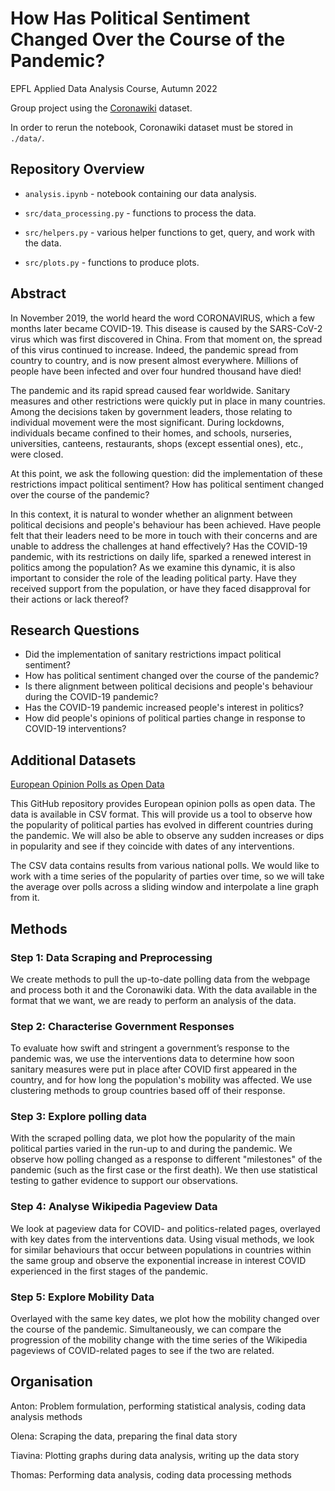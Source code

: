 # How Has Political Sentiment Changed Over the Course of the Pandemic?

EPFL Applied Data Analysis Course, Autumn 2022

Group project using the [Coronawiki](https://github.com/epfl-dlab/wiki_pageviews_covid) dataset.

In order to rerun the notebook, Coronawiki dataset must be stored in `./data/`.

## Repository Overview

- `analysis.ipynb` - notebook containing our data analysis.

- `src/data_processing.py` - functions to process the data.

- `src/helpers.py` - various helper functions to get, query, and work with the data.

- `src/plots.py` - functions to produce plots.

## Abstract

In November 2019, the world heard the word CORONAVIRUS, which a few months later became COVID-19. This disease is caused by the SARS-CoV-2 virus which was first discovered in China. From that moment on, the spread of this virus continued to increase. Indeed, the pandemic spread from country to country, and is now present almost everywhere. Millions of people have been infected and over four hundred thousand have died!

The pandemic and its rapid spread caused fear worldwide. Sanitary measures and other restrictions were quickly put in place in many countries. Among the decisions taken by government leaders, those relating to individual movement were the most significant. During lockdowns, individuals became confined to their homes, and schools, nurseries, universities, canteens, restaurants, shops (except essential ones), etc., were closed.

At this point, we ask the following question: did the implementation of these restrictions impact political sentiment? How has political sentiment changed over the course of the pandemic?

In this context, it is natural to wonder whether an alignment between political decisions and people's behaviour has been achieved. Have people felt that their leaders need to be more in touch with their concerns and are unable to address the challenges at hand effectively? Has the COVID-19 pandemic, with its restrictions on daily life, sparked a renewed interest in politics among the population? As we examine this dynamic, it is also important to consider the role of the leading political party. Have they received support from the population, or have they faced disapproval for their actions or lack thereof?

## Research Questions

* Did the implementation of sanitary restrictions impact political sentiment?
* How has political sentiment changed over the course of the pandemic?
* Is there alignment between political decisions and people's behaviour during the COVID-19 pandemic?
* Has the COVID-19 pandemic increased people's interest in politics?
* How did people's opinions of political parties change in response to COVID-19 interventions?

## Additional Datasets

[European Opinion Polls as Open Data](https://filipvanlaenen.github.io/eopaod/)

This GitHub repository provides European opinion polls as open data. The data is available in CSV format. This will provide us a tool to observe how the popularity of political parties has evolved in different countries during the pandemic. We will also be able to observe any sudden increases or dips in popularity and see if they coincide with dates of any interventions.

The CSV data contains results from various national polls. We would like to work with a time series of the popularity of parties over time, so we will take the average over polls across a sliding window and interpolate a line graph from it.

## Methods

### Step 1: Data Scraping and Preprocessing

We create methods to pull the up-to-date polling data from the webpage and process both it and the Coronawiki data. With the data available in the format that we want, we are ready to perform an analysis of the data.

### Step 2: Characterise Government Responses

To evaluate how swift and stringent a government’s response to the pandemic was, we use the interventions data to determine how soon sanitary measures were put in place after COVID first appeared in the country, and for how long the population's mobility was affected. We use clustering methods to group countries based off of their response.

### Step 3: Explore polling data

With the scraped polling data, we plot how the popularity of the main political parties varied in the run-up to and during the pandemic. We observe how polling changed as a response to different "milestones" of the pandemic (such as the first case or the first death). We then use statistical testing to gather evidence to support our observations.

### Step 4: Analyse Wikipedia Pageview Data

We look at pageview data for COVID- and politics-related pages, overlayed with key dates from the interventions data. Using visual methods, we look for similar behaviours that occur between populations in countries within the same group and observe the exponential increase in interest COVID experienced in the first stages of the pandemic.

### Step 5: Explore Mobility Data

Overlayed with the same key dates, we plot how the mobility changed over the course of the pandemic. Simultaneously, we can compare the progression of the mobility change with the time series of the Wikipedia pageviews of COVID-related pages to see if the two are related.

## Organisation

Anton: Problem formulation, performing statistical analysis, coding data analysis methods

Olena: Scraping the data, preparing the final data story

Tiavina: Plotting graphs during data analysis, writing up the data story

Thomas: Performing data analysis, coding data processing methods
